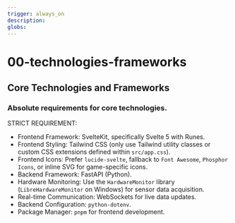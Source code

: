 ```yaml
---
trigger: always_on
description: 
globs: 
---
```

# 00-technologies-frameworks
## Core Technologies and Frameworks
### Absolute requirements for core technologies.
STRICT REQUIREMENT:
- Frontend Framework: SvelteKit, specifically Svelte 5 with Runes.
- Frontend Styling: Tailwind CSS (only use Tailwind utility classes or custom CSS extensions defined within `src/app.css`).
- Frontend Icons: Prefer `lucide-svelte`, fallback to `Font Awesome`, `Phosphor Icons`, or inline SVG for game-specific icons.
- Backend Framework: FastAPI (Python).
- Hardware Monitoring: Use the `HardwareMonitor` library (`LibreHardwareMonitor` on Windows) for sensor data acquisition.
- Real-time Communication: WebSockets for live data updates.
- Backend Configuration: `python-dotenv`.
- Package Manager: `pnpm` for frontend development.